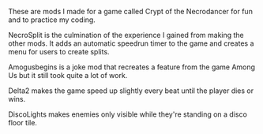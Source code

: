 These are mods I made for a game called Crypt of the Necrodancer for fun and to practice my coding. 

NecroSplit is the culmination of the experience I gained from making the other mods. It adds an automatic speedrun timer to the game and creates a menu for users to create splits.

Amogusbegins is a joke mod that recreates a feature from the game Among Us but it still took quite a lot of work.

Delta2 makes the game speed up slightly every beat until the player dies or wins.

DiscoLights makes enemies only visible while they're standing on a disco floor tile.

